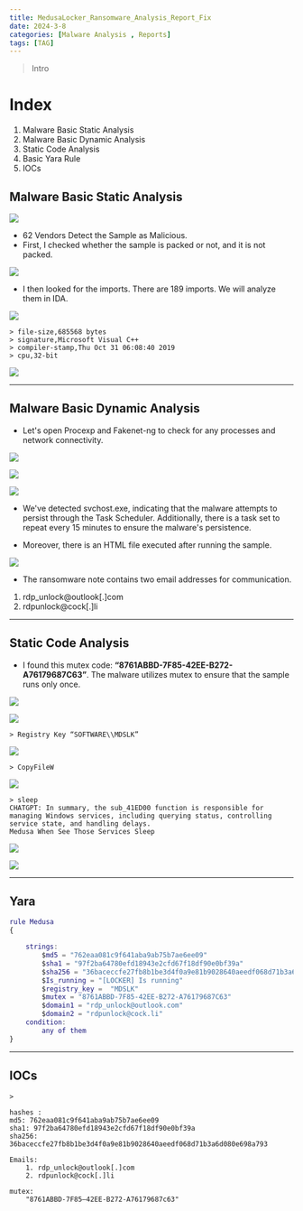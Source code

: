 ```yaml
---
title: MedusaLocker_Ransomware_Analysis_Report_Fix
date: 2024-3-8
categories: [Malware Analysis , Reports]
tags: [TAG] 
---
```


> Intro 
> 
# **Index**

1. Malware Basic Static Analysis
2. Malware Basic Dynamic Analysis
3. Static Code Analysis
4. Basic Yara Rule
5. IOCs


## Malware Basic Static Analysis

![](https://firebasestorage.googleapis.com/v0/b/avatars-2aed4.appspot.com/o/Screenshot_1.png?alt=media&token=c64aced5-1628-4b07-aae8-c1542cbeddc4)

- 62 Vendors Detect the Sample as Malicious.
- First, I checked whether the sample is packed or not, and it is not packed.

![](https://firebasestorage.googleapis.com/v0/b/avatars-2aed4.appspot.com/o/Screenshot_18.png?alt=media&token=cd09041e-29cf-4bc5-bae3-eea8e3f41382)

- I then looked for the imports. There are 189 imports. We will analyze them in IDA.

![](https://firebasestorage.googleapis.com/v0/b/avatars-2aed4.appspot.com/o/Screenshot_19.png?alt=media&token=12e36387-8722-4c1f-b6ed-4fee2169e3ba)

    > file-size,685568 bytes
    > signature,Microsoft Visual C++
    > compiler-stamp,Thu Oct 31 06:08:40 2019
    > cpu,32-bit
![](https://firebasestorage.googleapis.com/v0/b/avatars-2aed4.appspot.com/o/Screenshot_21.png?alt=media&token=85c7824b-c2a2-45c7-bc1b-3373ede6b9e9)

----
## Malware Basic Dynamic Analysis

- Let's open Procexp and Fakenet-ng to check for any processes and network connectivity.

![](https://firebasestorage.googleapis.com/v0/b/avatars-2aed4.appspot.com/o/Screenshot_22.png?alt=media&token=f21c4c5f-638d-4087-ba9d-dbb6e0746699)

![](https://firebasestorage.googleapis.com/v0/b/avatars-2aed4.appspot.com/o/Screenshot_10.png?alt=media&token=63ebb14c-df2d-4c04-8cb6-b620b18c46d9)



![](https://firebasestorage.googleapis.com/v0/b/avatars-2aed4.appspot.com/o/Screenshot_24.png?alt=media&token=3ea1505e-0b98-4fa2-bacc-a8dcb6883934)

- We've detected svchost.exe, indicating that the malware attempts to persist through the Task Scheduler. Additionally, there is a task set to repeat every 15 minutes to ensure the malware's persistence.

- Moreover, there is an HTML file executed after running the sample.

![](https://firebasestorage.googleapis.com/v0/b/avatars-2aed4.appspot.com/o/Screenshot_12.png?alt=media&token=7264289c-3f15-49e3-b5f3-28bf17260d9b)

- The ransomware note contains two email addresses for communication.

1. rdp_unlock@outlook[.]com
2. rdpunlock@cock[.]li

----
## Static Code Analysis

- I found this mutex code: **“8761ABBD-7F85-42EE-B272-A76179687C63”**. The malware utilizes mutex to ensure that the sample runs only once.

![](https://firebasestorage.googleapis.com/v0/b/avatars-2aed4.appspot.com/o/Screenshot_26.png?alt=media&token=a531e8e0-c74d-4284-bccd-f5d3acec06f5)

![](https://firebasestorage.googleapis.com/v0/b/avatars-2aed4.appspot.com/o/Screenshot_27.png?alt=media&token=9df76ac2-6524-414d-99cd-8a17621fa01a)

    > Registry Key “SOFTWARE\\MDSLK”
![](https://firebasestorage.googleapis.com/v0/b/avatars-2aed4.appspot.com/o/Screenshot_8.png?alt=media&token=0fdf25f2-b4f3-4653-b76b-12d9d87f6af5)

    > CopyFileW 

![](https://firebasestorage.googleapis.com/v0/b/avatars-2aed4.appspot.com/o/Screenshot_28.png?alt=media&token=b4dfee4d-c776-4d80-9fe0-9f73fd09f477)


    > sleep 
    CHATGPT: In summary, the sub_41ED00 function is responsible for managing Windows services, including querying status, controlling service state, and handling delays.
    Medusa When See Those Services Sleep
![](https://firebasestorage.googleapis.com/v0/b/avatars-2aed4.appspot.com/o/Screenshot_29.png?alt=media&token=cb6aa68c-eae9-429f-9865-05cfeae4a1c9)

![](https://firebasestorage.googleapis.com/v0/b/avatars-2aed4.appspot.com/o/Screenshot_30.png?alt=media&token=c04f5bd4-3bb3-4c35-878c-cff16e4043f6)



---
## Yara 

```m
rule Medusa
{

    strings: 
        $md5 = "762eaa081c9f641aba9ab75b7ae6ee09"
        $sha1 = "97f2ba64780efd18943e2cfd67f18df90e0bf39a"
        $sha256 = "36baceccfe27fb8b1be3d4f0a9e81b9028640aeedf068d71b3a6d080e698a793"
        $Is_running = "[LOCKER] Is running"
        $registry_key =  "MDSLK"
        $mutex = "8761ABBD-7F85-42EE-B272-A76179687C63"
        $domain1 = "rdp_unlock@outlook.com"
        $domain2 = "rdpunlock@cock.li"
    condition:
        any of them
}
```

----
## IOCs

    > 
    
    hashes :
    md5: 762eaa081c9f641aba9ab75b7ae6ee09
    sha1: 97f2ba64780efd18943e2cfd67f18df90e0bf39a
    sha256: 36baceccfe27fb8b1be3d4f0a9e81b9028640aeedf068d71b3a6d080e698a793

    Emails: 
        1. rdp_unlock@outlook[.]com
        2. rdpunlock@cock[.]li

    mutex: 
        "8761ABBD-7F85–42EE-B272-A76179687c63"